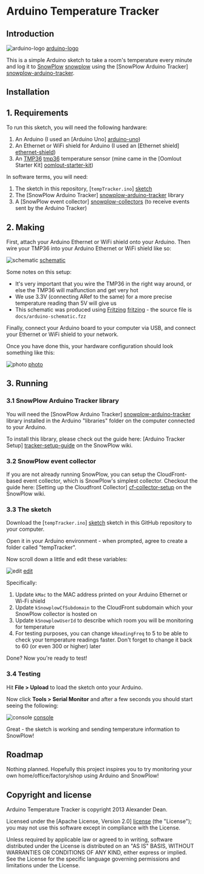 # Arduino Temperature Tracker

## Introduction

![arduino-logo] [arduino-logo] 

This is a simple Arduino sketch to take a room's temperature every minute and log it to [SnowPlow] [snowplow] using the [SnowPlow Arduino Tracker] [snowplow-arduino-tracker].

## Installation

## 1. Requirements

To run this sketch, you will need the following hardware:

1. An Arduino (I used an [Arduino Uno] [arduino-uno])
2. An Ethernet or WiFi shield for Arduino (I used an [Ethernet shield] [ethernet-shield])
3. An [TMP36] [tmp36] temperature sensor (mine came in the [Oomlout Starter Kit] [oomlout-starter-kit])

In software terms, you will need:

1. The sketch in this repository, [`tempTracker.ino`] [sketch]
2. The [SnowPlow Arduino Tracker] [snowplow-arduino-tracker] library
2. A [SnowPlow event collector] [snowplow-collectors] (to receive events sent by the Arduino Tracker)

## 2. Making

First, attach your Arduino Ethernet or WiFi shield onto your Arduino. Then wire your TMP36 into your Arduino Ethernet or WiFi shield like so:

![schematic] [schematic]

Some notes on this setup:

* It's very important that you wire the TMP36 in the right way around, or else the TMP36 will malfunction and get very hot
* We use 3.3V (connecting ARef to the same) for a more precise temperature reading than 5V will give us
* This schematic was produced using [Fritzing] [fritzing] - the source file is `docs/arduino-schematic.fzz`

Finally, connect your Arduino board to your computer via USB, and connect your Ethernet or WiFi shield to your network.

Once you have done this, your hardware configuration should look something like this:

![photo] [photo]

## 3. Running

### 3.1 SnowPlow Arduino Tracker library

You will need the [SnowPlow Arduino Tracker] [snowplow-arduino-tracker] library installed in the Arduino "libraries" folder on the computer connected to your Arduino.

To install this library, please check out the guide here: [Arduino Tracker Setup] [tracker-setup-guide] on the SnowPlow wiki.

### 3.2 SnowPlow event collector

If you are not already running SnowPlow, you can setup the CloudFront-based event collector, which is SnowPlow's simplest collector. Checkout the guide here: [Setting up the Cloudfront Collector] [cf-collector-setup] on the SnowPlow wiki. 

### 3.3 The sketch

Download the [`tempTracker.ino`] [sketch] sketch in this GitHub repository to your computer.

Open it in your Arduino environment - when prompted, agree to create a folder called "tempTracker".

Now scroll down a little and edit these variables:

![edit] [edit]

Specifically:

1. Update `kMac` to the MAC address printed on your Arduino Ethernet or Wi-Fi shield
2. Update `kSnowplowCfSubdomain` to the CloudFront subdomain which your SnowPlow collector is hosted on
3. Update `kSnowplowUserId` to describe which room you will be monitoring for temperature
4. For testing purposes, you can change `kReadingFreq` to 5 to be able to check your temperature readings faster. Don't forget to change it back to 60 (or even 300 or higher) later

Done? Now you're ready to test!

### 3.4 Testing

Hit **File > Upload** to load the sketch onto your Arduino.

Now click **Tools > Serial Monitor** and after a few seconds you should start seeing the following:

![console] [console]

Great - the sketch is working and sending temperature information to SnowPlow!

## Roadmap

Nothing planned. Hopefully this project inspires you to try monitoring your own home/office/factory/shop using Arduino and SnowPlow!

## Copyright and license

Arduino Temperature Tracker is copyright 2013 Alexander Dean.

Licensed under the [Apache License, Version 2.0] [license] (the "License");
you may not use this software except in compliance with the License.

Unless required by applicable law or agreed to in writing, software
distributed under the License is distributed on an "AS IS" BASIS,
WITHOUT WARRANTIES OR CONDITIONS OF ANY KIND, either express or implied.
See the License for the specific language governing permissions and
limitations under the License.

[arduino-logo]: https://raw.github.com/alexanderdean/arduino-temp-tracker/master/docs/arduino-logo.png

[snowplow]: http://snowplowanalytics.com/
[snowplow-arduino-tracker]: https://github.com/snowplow/snowplow-arduino-tracker

[arduino-uno]: http://arduino.cc/en/Main/arduinoBoardUno
[ethernet-shield]: http://arduino.cc/en/Main/ArduinoEthernetShield
[tmp36]: http://adafruit.com/products/165
[oomlout-starter-kit]: http://oomlout.co.uk/starter-kit-for-arduino-ardx-p-183.html

[schematic]: https://raw.github.com/alexanderdean/arduino-temp-tracker/master/docs/temp-tracker-schematic.png
[fritzing]: http://fritzing.org/download/

[photo]: https://raw.github.com/alexanderdean/arduino-temp-tracker/master/docs/temp-tracker-photo.jpg
[edit]: https://raw.github.com/alexanderdean/arduino-temp-tracker/master/docs/arduino-edit.png
[console]: https://raw.github.com/alexanderdean/arduino-temp-tracker/master/docs/arduino-console.png

[cf-collector-setup]: https://github.com/snowplow/snowplow/wiki/setting-up-the-cloudfront-collector
[tracker-setup-guide]: https://github.com/snowplow/snowplow/wiki/Arduino-Tracker-Setup
[snowplow-collectors]: https://github.com/snowplow/snowplow/wiki/Setting-up-a-collector

[sketch]: https://raw.github.com/alexanderdean/arduino-temp-tracker/master/tempTracker/tempTracker.ino

[license]: http://www.apache.org/licenses/LICENSE-2.0
